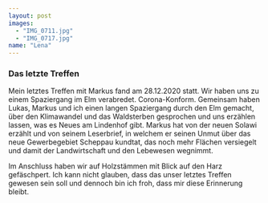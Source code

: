 ```yaml
---
layout: post
images:
  - "IMG_0711.jpg"
  - "IMG_0717.jpg"
name: "Lena"
---
```


### Das letzte Treffen

Mein letztes Treffen mit Markus fand am 28.12.2020 statt. Wir haben uns zu einem Spaziergang im Elm verabredet. Corona-Konform. Gemeinsam haben Lukas, Markus und ich einen langen Spaziergang durch den Elm gemacht, über den Klimawandel und das Waldsterben gesprochen und uns erzählen lassen, was es Neues am Lindenhof gibt. Markus hat von der neuen Solawi erzählt und von seinem Leserbrief, in welchem er seinen Unmut über das neue Gewerbegebiet Scheppau kundtat, das noch mehr Flächen versiegelt und damit der Landwirtschaft und den Lebewesen wegnimmt.

Im Anschluss haben wir auf Holzstämmen mit Blick auf den Harz gefäschpert. Ich kann nicht glauben, dass das unser letztes Treffen gewesen sein soll und dennoch bin ich froh, dass mir diese Erinnerung bleibt.
